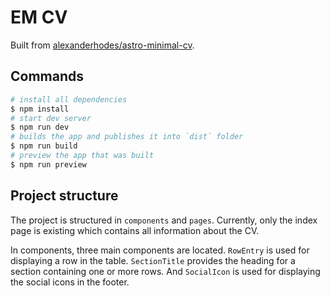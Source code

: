# EM CV

Built from [alexanderhodes/astro-minimal-cv](https://github.com/alexanderhodes/astro-minimal-cv).

## Commands

```bash
# install all dependencies
$ npm install
# start dev server
$ npm run dev
# builds the app and publishes it into `dist` folder
$ npm run build
# preview the app that was built
$ npm run preview
```

## Project structure

The project is structured in `components` and `pages`. Currently, only the index page is existing which contains all information about the CV.

In components, three main components are located. `RowEntry` is used for displaying a row in the table. `SectionTitle` provides the heading for a section containing one or more rows. And `SocialIcon` is used for displaying the social icons in the footer.
